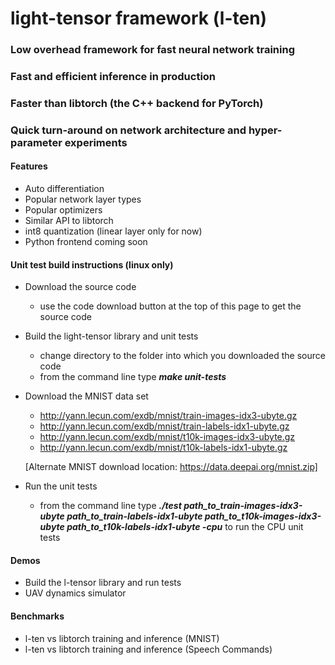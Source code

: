 # light-tensor framework (l-ten)

### Low overhead framework for fast neural network training
### Fast and efficient inference in production
### Faster than libtorch (the C++ backend for PyTorch)
### Quick turn-around on network architecture and hyper-parameter experiments


#### Features
- Auto differentiation
- Popular network layer types
- Popular optimizers
- Similar API to libtorch
- int8 quantization (linear layer only for now)
- Python frontend coming soon

#### Unit test build instructions (linux only)
- Download the source code
  *  use the code download button at the top of this page to get the source code
- Build the light-tensor library and unit tests
  * change directory to the folder into which you downloaded the source code
  * from the command line type ***make unit-tests***
- Download the MNIST data set
  *  http://yann.lecun.com/exdb/mnist/train-images-idx3-ubyte.gz
  *  http://yann.lecun.com/exdb/mnist/train-labels-idx1-ubyte.gz
  *  http://yann.lecun.com/exdb/mnist/t10k-images-idx3-ubyte.gz
  *  http://yann.lecun.com/exdb/mnist/t10k-labels-idx1-ubyte.gz
  
  [Alternate MNIST download location: https://data.deepai.org/mnist.zip]
 - Run the unit tests
   *  from the command line type ***./test path_to_train-images-idx3-ubyte path_to_train-labels-idx1-ubyte path_to_t10k-images-idx3-ubyte path_to_t10k-labels-idx1-ubyte -cpu*** to run the CPU unit tests


#### Demos
- Build the l-tensor library and run tests
- UAV dynamics simulator

#### Benchmarks
- l-ten vs libtorch training and inference (MNIST)
- l-ten vs libtorch training and inference (Speech Commands)
